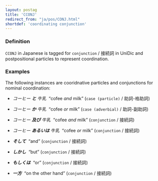 ```yaml
---
layout: postag
title: 'CCONJ'
redirect_from: "ja/pos/CONJ.html"
shortdef: 'coordinating conjunction'
---
```


### Definition

`CCONJ` in Japanese is tagged for `conjunction` / 接続詞 in UniDic and 
postpositional particles to represent coordination.  

### Examples

The following instances are cooridnative particles and conjunctions for nominal coordination:

- _コーヒー <b>と</b> 牛乳&nbsp;_ “cofee _and_ milk” (`case (particle)` / 助詞-格助詞)
- _コーヒー <b>か</b> 牛乳&nbsp;_ “cofee _or_ milk” (`case (adverbial)` / 助詞-副助詞)
- _コーヒー <b>及び</b> 牛乳&nbsp;_ “cofee _and_ milk” (`conjunction` / 接続詞)
- _コーヒー <b>あるいは</b> 牛乳&nbsp;_ “cofee _or_ milk” (`conjunction` / 接続詞)

- _<b>そして</b>&nbsp;_ “and” (`conjunction` / 接続詞)
- _<b>しかし</b>&nbsp;_ “but” (`conjunction` / 接続詞)
- _<b>もしくは</b>&nbsp;_ “or” (`conjunction` / 接続詞)
- _<b>一方</b>&nbsp;_ “on the other hand” (`conjunction` / 接続詞)
